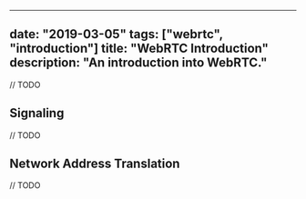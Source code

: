 
---
date: "2019-03-05"
tags: ["webrtc", "introduction"]
title: "WebRTC Introduction"
description: "An introduction into WebRTC."
---
// TODO

## Signaling

// TODO

## Network Address Translation

// TODO
